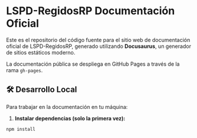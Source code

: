 # LSPD-RegidosRP Documentación Oficial

Este es el repositorio del código fuente para el sitio web de documentación oficial de LSPD-RegidosRP, generado utilizando **Docusaurus**, un generador de sitios estáticos moderno.

La documentación pública se despliega en GitHub Pages a través de la rama `gh-pages`.

## 🛠️ Desarrollo Local

Para trabajar en la documentación en tu máquina:

1. **Instalar dependencias (solo la primera vez):**
```bash
npm install